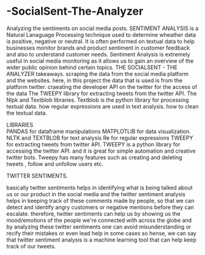 # -SocialSent-The-Analyzer
Analyzing the sentiments on social media posts.
SENTIMENT ANALYSIS is a Natural Lanaguage Processing technique used to determine wheather data is positive, negative or neutral.
It is often performed on textual data to help businesses monitor brands and product sentiment in customer feedback and also to understand customer needs.
Sentiment Analysis is extremely useful in social media monitoring as it allows us to gain an overview of the wider public opinion behind certain topics.
THE SOCIALSENT - THE ANALYZER takeaways.
scraping the data from the social media platform and the websites.
here, in this project the data that is used is from the platform twitter.
craeating the developer API on the twitter for the access of the data
The TWEEPY library for extracting tweets from the twitter API.
The Nlpk and Textblob libraries.
Textblob is the python library for processing textual data.
how regular expressions are used in text analysis.
how to clean the textual data.

LIBRARIES                                                                                                                      
PANDAS for dataframe manipulations
MATPLOTLIB for data visualization.
NLTK and TEXTBLOB for text analysis
Re for regular expressions
TWEEPY for extracting tweets from twitter API.
TWEEPY is a python library for accessing the twitter API. and it is great for simple automation and creative twitter bots.
Tweepy has many features such as creating and deleting tweets , follow and unfollow users etc.

TWITTER SENTIMENTS.

basically twitter sentiments helps in identifying what is being talked about us or our product in the social media and the twitter sentiment analysis helps in keeping track of these comments made by people, so that we can detect and identify angry customers or negative mentions before they can escalate.
therefore, twitter sentiments can help us by showing us the mood/emotions of the people we're connected with across the globe and by analyzing these twitter sentiments one can avoid misunderstanding or recify their mistakes or even lead help in some cases so hense, we can say that twitter sentiment analysis is a machine learning tool that can help keep track of our tweets.
